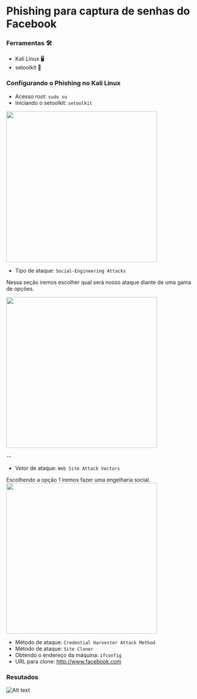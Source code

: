 # Phishing para captura de senhas do Facebook

### Ferramentas  :hammer_and_wrench:

- Kali Linux :desktop_computer:
- setoolkit :space_invader:

### Configurando o Phishing no Kali Linux 

- Acesso root: ``` sudo su ```
- Iniciando o setoolkit: ``` setoolkit ```

<img src="https://github.com/user-attachments/assets/ef58b643-d95c-43e4-8f1a-4ffb9a1d4ec4" width="400"/>

- Tipo de ataque: ``` Social-Engineering Attacks ```

Nessa seção iremos escolher qual será nosso ataque diante de uma gama de opções.
  
<img src="https://github.com/user-attachments/assets/60e3ea64-7b3a-48d2-a971-535d15a6eae5" width="400"/>

--
- Vetor de ataque: ``` Web Site Attack Vectors ```

Escolhendo a opção 1 iremos fazer uma engelharia social.
<img src="https://github.com/user-attachments/assets/60797a8d-819a-48a1-b9f2-7919287fd716" width="400"/>

  
- Método de ataque: ```Credential Harvester Attack Method ```
- Método de ataque: ``` Site Cloner ```
- Obtendo o endereço da máquina: ``` ifconfig ```
- URL para clone: http://www.facebook.com

### Resutados

![Alt text](./passwd.png "Optional title")
